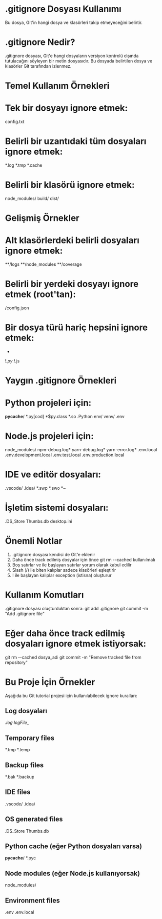  # .gitignore Dosyası Kullanımı
 Bu dosya, Git'in hangi dosya ve klasörleri takip etmeyeceğini belirtir.

 
 # .gitignore Nedir?
 
 .gitignore dosyası, Git'e hangi dosyaların versiyon kontrolü dışında
 tutulacağını söyleyen bir metin dosyasıdır. Bu dosyada belirtilen
 dosya ve klasörler Git tarafından izlenmez.

 
 # Temel Kullanım Örnekleri
 

 # Tek bir dosyayı ignore etmek:
 config.txt

 # Belirli bir uzantıdaki tüm dosyaları ignore etmek:
 *.log
 *.tmp
 *.cache

 # Belirli bir klasörü ignore etmek:
 node_modules/
 build/
 dist/

 
 # Gelişmiş Örnekler
 

 # Alt klasörlerdeki belirli dosyaları ignore etmek:
 **/logs
 **/node_modules
 **/coverage

 # Belirli bir yerdeki dosyayı ignore etmek (root'tan):
 /config.json

 # Bir dosya türü hariç hepsini ignore etmek:
 *
 !*.py
 !*.js

 
 # Yaygın .gitignore Örnekleri
 

 # Python projeleri için:
 __pycache__/
 *.py[cod]
 *$py.class
 *.so
 .Python
 env/
 venv/
 .env

 # Node.js projeleri için:
 node_modules/
 npm-debug.log*
 yarn-debug.log*
 yarn-error.log*
 .env.local
 .env.development.local
 .env.test.local
 .env.production.local

 # IDE ve editör dosyaları:
 .vscode/
 .idea/
 *.swp
 *.swo
 *~

 # İşletim sistemi dosyaları:
 .DS_Store
 Thumbs.db
 desktop.ini

 # Önemli Notlar
 
 1. .gitignore dosyası kendisi de Git'e eklenir
 2. Daha önce track edilmiş dosyalar için önce git rm --cached kullanılmalı
 3. Boş satırlar ve  ile başlayan satırlar yorum olarak kabul edilir
 4. Slash (/) ile biten kalıplar sadece klasörleri eşleştirir
 5. ! ile başlayan kalıplar exception (istisna) oluşturur

 
 # Kullanım Komutları
 
 .gitignore dosyası oluşturduktan sonra:
 git add .gitignore
 git commit -m "Add .gitignore file"

 # Eğer daha önce track edilmiş dosyaları ignore etmek istiyorsak:
 git rm --cached dosya_adi
 git commit -m "Remove tracked file from repository"

 
 # Bu Proje İçin Örnekler
 
 Aşağıda bu Git tutorial projesi için kullanılabilecek ignore kuralları:

 ## Log dosyaları
*.log
logFile_*

 ## Temporary files
*.tmp
*.temp

 ## Backup files
*.bak
*.backup

 ## IDE files
.vscode/
.idea/

 ## OS generated files
.DS_Store
Thumbs.db

 ## Python cache (eğer Python dosyaları varsa)
__pycache__/
*.pyc

 ## Node modules (eğer Node.js kullanıyorsak)
 node_modules/

 ## Environment files
.env
.env.local
